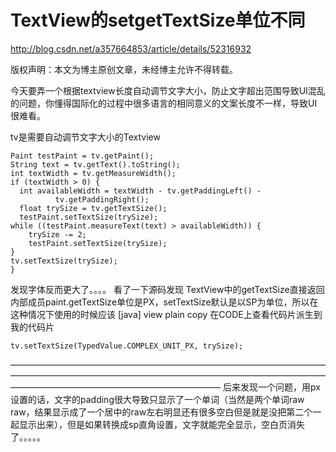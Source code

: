 # TextView的setgetTextSize单位不同

http://blog.csdn.net/a357664853/article/details/52316932

版权声明：本文为博主原创文章，未经博主允许不得转载。

今天要弄一个根据textview长度自动调节文字大小，防止文字超出范围导致UI混乱的问题，你懂得国际化的过程中很多语言的相同意义的文案长度不一样，导致UI很难看。

  tv是需要自动调节文字大小的Textview  

    Paint testPaint = tv.getPaint();  
    String text = tv.getText().toString();  
    int textWidth = tv.getMeasureWidth();  
    if (textWidth > 0) {  
      int availableWidth = textWidth - tv.getPaddingLeft() -  
              tv.getPaddingRight();  
      float trySize = tv.getTextSize();  
      testPaint.setTextSize(trySize);  
    while ((testPaint.measureText(text) > availableWidth)) {  
        trySize -= 2;  
        testPaint.setTextSize(trySize);  
    }  
    tv.setTextSize(trySize);  
    }  

发现字体反而更大了。。。。
看了一下源码发现
TextView中的getTextSize直接返回内部成员paint.getTextSize单位是PX，setTextSize默认是以SP为单位，所以在这种情况下使用的时候应该
[java] view plain copy
 在CODE上查看代码片派生到我的代码片

	tv.setTextSize(TypedValue.COMPLEX_UNIT_PX, trySize);  

————————————————————————————————————————————————————————————————————————————————————————————————
后来发现一个问题，用px设置的话，文字的padding很大导致只显示了一个单词（当然是两个单词raw raw，结果显示成了一个居中的raw左右明显还有很多空白但是就是没把第二个一起显示出来），但是如果转换成sp直角设置，文字就能完全显示，空白页消失了。。。。。
 